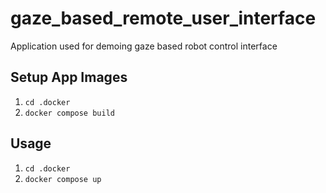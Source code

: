 # gaze_based_remote_user_interface

Application used for demoing gaze based robot control interface


## Setup App Images

1. `cd .docker`
2. `docker compose build`

## Usage

1. `cd .docker`
2. `docker compose up`

